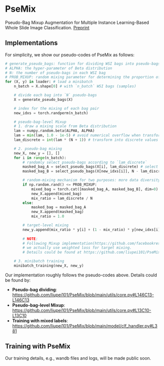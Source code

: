 # PseMix

Pseudo-Bag Mixup Augmentation for Multiple Instance Learning-Based Whole Slide Image Classification. [Preprint](https://arxiv.org/abs/2306.16180)

## Implementations

For simplicity, we show our pseudo-codes of PseMix as follows:
```python
# generate_pseudo_bags: function for dividing WSI bags into pseudo-bags
# ALPHA: the hyper-parameter of Beta distribution
# N: the number of pseudo-bags in each WSI bag
# PROB_MIXUP: random mixing parameter for determining the proportion of mixed bags. 
for (X, y) in loader: # load a minibatch 
    n_batch = X.shape[0] # with `n_batch` WSI bags (samples)

    # divide each bag into `N` pseudo-bags
    X = generate_pseudo_bags(X)

    # index for the mixing of each bag pair
    new_idxs = torch.randperm(n_batch)

    # pseudo-bag-level Mixup
    # 1. draw a mixing scale from Beta distribution
    lam = numpy.random.beta(ALPHA, ALPHA) 
    lam = min(lam, 1.0 - 1e-5) # avoid numerical overflow when transforming it into discrete ones
    lam_discrete = int(lam * (N + 1)) # transform into discrete values

    # 2. pseudo-bag mixing
    new_X, new_y = [], []
    for i in range(n_batch):
    	# randomly select pseudo-bags according to `lam_discrete`
        masked_bag_A = select_pseudo_bags(X[i], lam_discrete) # select `lam_discrete` pseudo-bags
        masked_bag_B = select_pseudo_bags(X[new_idxs[i]], N - lam_discrete) # select `n-lam_discrete` pseudo-bags

        # random-mixing mechanism for two purposes: more data diversity and efficient learning on mixed samples.
        if np.random.rand() <= PROB_MIXUP:
            mixed_bag = torch.cat([masked_bag_A, masked_bag_B], dim=0) # instance-axis concat
            new_X.append(mixed_bag)
            mix_ratio = lam_discrete / N
        else:
            masked_bag = masked_bag_A 
            new_X.append(masked_bag)
            mix_ratio = 1.0

        # target-level mixing
        new_y.append(mix_ratio * y[i] + (1 - mix_ratio) * y[new_idxs[i]]) 
        
        # NOTE:
        # Following Mixup implementation(https://github.com/facebookresearch/mixup-cifar10), 
        # we actually use weighted loss for target mixing.
        # Details could be found at https://github.com/liupei101/PseMix/blob/main/model/clf_handler.py#L407

    # 3. minibatch training
    minibatch_training(new_X, new_y)
```

Our implementation roughly follows the pseudo-codes above. Details could be found by:

- **Pseudo-bag dividing**: https://github.com/liupei101/PseMix/blob/main/utils/core.py#L146C13-L146C13
- **Pseudo-bag-level Mixup**: https://github.com/liupei101/PseMix/blob/main/utils/core.py#L13C10-L13C10
- **Training with mixed labels**:  https://github.com/liupei101/PseMix/blob/main/model/clf_handler.py#L381

## Training with PseMix

Our training details, e.g., wandb files and logs, will be made public soon.
